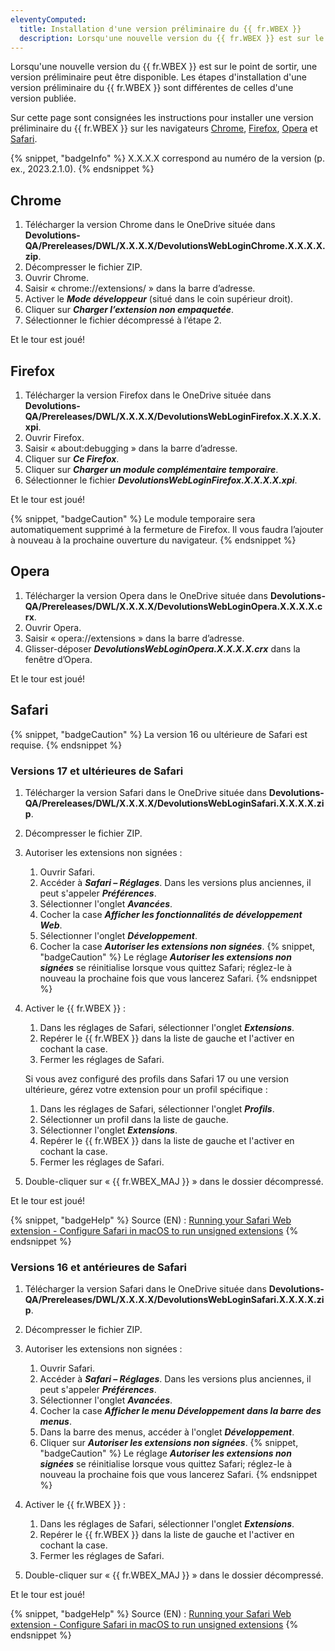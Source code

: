 ```yaml
---
eleventyComputed:
  title: Installation d'une version préliminaire du {{ fr.WBEX }}
  description: Lorsqu'une nouvelle version du {{ fr.WBEX }} est sur le point de sortir, une version préliminaire peut être disponible. Les étapes d'installation d'une version préliminaire de {{ fr.WBEX }} sont différentes de celles d'une version publiée.
---
```

Lorsqu'une nouvelle version du {{ fr.WBEX }} est sur le point de sortir, une version préliminaire peut être disponible. Les étapes d'installation d'une version préliminaire du {{ fr.WBEX }} sont différentes de celles d'une version publiée.

Sur cette page sont consignées les instructions pour installer une version préliminaire du {{ fr.WBEX }} sur les navigateurs [Chrome](#chrome), [Firefox](#firefox), [Opera](#opera) et [Safari](#safari).

{% snippet, "badgeInfo" %} 
X.X.X.X correspond au numéro de la version (p. ex., 2023.2.1.0).
{% endsnippet %}
 
## Chrome 

1. Télécharger la version Chrome dans le OneDrive située dans **Devolutions-QA/Prereleases/DWL/X.X.X.X/DevolutionsWebLoginChrome.X.X.X.X.zip**. 
1. Décompresser le fichier ZIP. 
1. Ouvrir Chrome. 
1. Saisir « chrome://extensions/ » dans la barre d’adresse. 
1. Activer le ***Mode développeur*** (situé dans le coin supérieur droit). 
1. Cliquer sur ***Charger l’extension non empaquetée***. 
1. Sélectionner le fichier décompressé à l’étape 2. 

Et le tour est joué! 

## Firefox 

1. Télécharger la version Firefox dans le OneDrive située dans **Devolutions-QA/Prereleases/DWL/X.X.X.X/DevolutionsWebLoginFirefox.X.X.X.X.xpi**. 
1. Ouvrir Firefox. 
1. Saisir « about:debugging » dans la barre d’adresse. 
1. Cliquer sur ***Ce Firefox***. 
1. Cliquer sur ***Charger un module complémentaire temporaire***. 
1. Sélectionner le fichier ***DevolutionsWebLoginFirefox.X.X.X.X.xpi***.  

Et le tour est joué! 

{% snippet, "badgeCaution" %} 
Le module temporaire sera automatiquement supprimé à la fermeture de Firefox. Il vous faudra l’ajouter à nouveau à la prochaine ouverture du navigateur. 
{% endsnippet %}
 
## Opera 

1. Télécharger la version Opera dans le OneDrive située dans **Devolutions-QA/Prereleases/DWL/X.X.X.X/DevolutionsWebLoginOpera.X.X.X.X.crx**. 
1. Ouvrir Opera. 
1. Saisir « opera://extensions » dans la barre d’adresse. 
1. Glisser-déposer ***DevolutionsWebLoginOpera.X.X.X.X.crx*** dans la fenêtre d’Opera. 

Et le tour est joué! 

## Safari 

{% snippet, "badgeCaution" %} 
La version 16 ou ultérieure de Safari est requise. 
{% endsnippet %}

### Versions 17 et ultérieures de Safari

1. Télécharger la version Safari dans le OneDrive située dans **Devolutions-QA/Prereleases/DWL/X.X.X.X/DevolutionsWebLoginSafari.X.X.X.X.zip**.
1. Décompresser le fichier ZIP.
1. Autoriser les extensions non signées :
   1. Ouvrir Safari.
   1. Accéder à ***Safari – Réglages***. Dans les versions plus anciennes, il peut s'appeler ***Préférences***.
   1. Sélectionner l'onglet ***Avancées***.
   1. Cocher la case ***Afficher les fonctionnalités de développement Web***.
   1. Sélectionner l'onglet ***Développement***.
   1. Cocher la case ***Autoriser les extensions non signées***.
   {% snippet, "badgeCaution" %}
   Le réglage ***Autoriser les extensions non signées*** se réinitialise lorsque vous quittez Safari; réglez-le à nouveau la prochaine fois que vous lancerez Safari.
   {% endsnippet %}  

1. Activer le {{ fr.WBEX }} :
   1. Dans les réglages de Safari, sélectionner l'onglet ***Extensions***.
   1. Repérer le {{ fr.WBEX }} dans la liste de gauche et l'activer en cochant la case.
   1. Fermer les réglages de Safari.  

   Si vous avez configuré des profils dans Safari 17 ou une version ultérieure, gérez votre extension pour un profil spécifique :  
   1. Dans les réglages de Safari, sélectionner l'onglet ***Profils***.
   1. Sélectionner un profil dans la liste de gauche.
   1. Sélectionner l'onglet ***Extensions***.
   1. Repérer le {{ fr.WBEX }} dans la liste de gauche et l'activer en cochant la case.
   1. Fermer les réglages de Safari.
1. Double-cliquer sur « {{ fr.WBEX_MAJ }} » dans le dossier décompressé.

Et le tour est joué! 

{% snippet, "badgeHelp" %}
Source (EN) : [Running your Safari Web extension - Configure Safari in macOS to run unsigned extensions](https://developer.apple.com/documentation/safariservices/safari_web_extensions/running_your_safari_web_extension#3744467)
{% endsnippet %}

### Versions 16 et antérieures de Safari
1. Télécharger la version Safari dans le OneDrive située dans **Devolutions-QA/Prereleases/DWL/X.X.X.X/DevolutionsWebLoginSafari.X.X.X.X.zip**.
1. Décompresser le fichier ZIP.
1. Autoriser les extensions non signées :
   1. Ouvrir Safari.
   1. Accéder à ***Safari – Réglages***. Dans les versions plus anciennes, il peut s'appeler ***Préférences***.
   1. Sélectionner l'onglet ***Avancées***.
   1. Cocher la case ***Afficher le menu Développement dans la barre des menus***.
   1. Dans la barre des menus, accéder à l'onglet ***Développement***.
   1. Cliquer sur ***Autoriser les extensions non signées***.
   {% snippet, "badgeCaution" %}
   Le réglage ***Autoriser les extensions non signées*** se réinitialise lorsque vous quittez Safari; réglez-le à nouveau la prochaine fois que vous lancerez Safari.
   {% endsnippet %}  

1. Activer le {{ fr.WBEX }} :
   1. Dans les réglages de Safari, sélectionner l'onglet ***Extensions***.
   1. Repérer le  {{ fr.WBEX }} dans la liste de gauche et l'activer en cochant la case.
   1. Fermer les réglages de Safari.
1. Double-cliquer sur « {{ fr.WBEX_MAJ }} » dans le dossier décompressé.

Et le tour est joué! 

{% snippet, "badgeHelp" %}
Source (EN) : [Running your Safari Web extension - Configure Safari in macOS to run unsigned extensions](https://developer.apple.com/documentation/safariservices/safari_web_extensions/running_your_safari_web_extension#3744467)
{% endsnippet %}
